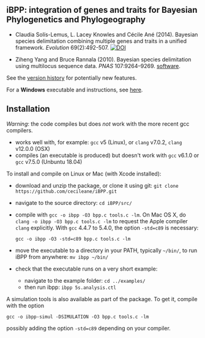 iBPP: integration of genes and traits for Bayesian Phylogenetics and Phylogeography
-------

- Claudia Solís-Lemus, L. Lacey Knowles and Cécile Ané (2014). 
Bayesian species delimitation combining multiple genes and traits in a unified framework. 
*Evolution* 69(2):492-507.
[![DOI](https://zenodo.org/badge/DOI/10.5281/zenodo.12927.svg)](https://doi.org/10.5281/zenodo.12927)

- Ziheng Yang and Bruce Rannala (2010). 
Bayesian species delimitation using multilocus sequence data. 
*PNAS* 107:9264–9269. [software](http://abacus.gene.ucl.ac.uk/software/).


See the [version history](versionHistory.txt)
for potentially new features.

For a **Windows** executable and instructions, see [here](man/winexe.md).

## Installation

*Warning*: the code compiles but does *not* work with the more recent gcc compilers.
- works well with, for example: `gcc` v5 (Linux),
  or `clang` v7.0.2, `clang` v12.0.0 (OSX)
- compiles (an executable is produced) but doesn't work with
  `gcc` v6.1.0 or `gcc` v7.5.0 (Unbuntu 18.04)

To install and compile on Linux or Mac (with Xcode installed):

- download and unzip the package, or clone it using git:
  `git clone https://github.com/cecileane/iBPP.git`
- navigate to the source directory: `cd iBPP/src/`
- compile with
  `gcc -o ibpp -O3 bpp.c tools.c -lm`.
  On Mac OS X, do
  `clang -o ibpp -O3 bpp.c tools.c -lm`
  to request the Apple compiler `clang` explicitly.
  With `gcc` 4.4.7 to 5.4.0, the option `-std=c89` is necessary:

  `gcc -o ibpp -O3 -std=c89 bpp.c tools.c -lm`

- move the executable to a directory in your PATH, typically `~/bin/`,
  to run iBPP from anywhere: `mv ibpp ~/bin/`
- check that the executable runs on a very short example:
  * navigate to the example folder: `cd ../examples/`
  * then run ibpp: `ibpp 5s.analysis.ctl`

A simulation tools is also available as part of the package.
To get it, compile with the option

`gcc -o ibpp-simul -DSIMULATION -O3 bpp.c tools.c -lm`

possibly adding the option `-std=c89` depending on your compiler.
